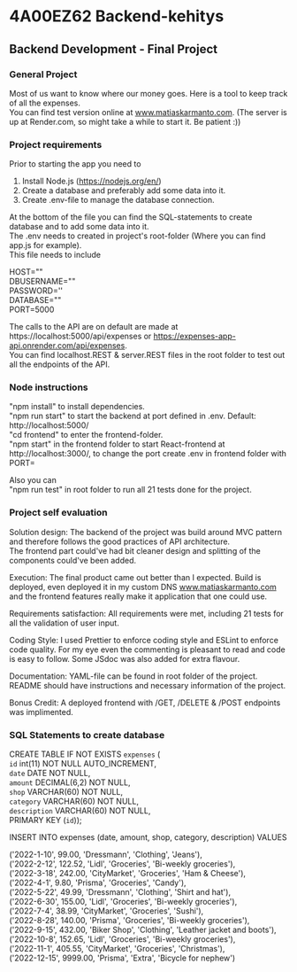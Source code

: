 # 4A00EZ62 Backend-kehitys

## Backend Development - Final Project

### General Project

Most of us want to know where our money goes. Here is a tool to keep track of all the expenses.  
You can find test version online at www.matiaskarmanto.com. (The server is up at Render.com, so might take a while to start it. Be patient :))


### Project requirements

Prior to starting the app you need to
1) Install Node.js (https://nodejs.org/en/)
2) Create a database and preferably add some data into it.
3) Create .env-file to manage the database connection.

At the bottom of the file you can find the SQL-statements to create database and to add some data into it.  
The .env needs to created in project's root-folder (Where you can find app.js for example).  
This file needs to include

HOST=""  
DBUSERNAME=""  
PASSWORD=''  
DATABASE=""  
PORT=5000  

The calls to the API are on default are made at https://localhost:5000/api/expenses or https://expenses-app-api.onrender.com/api/expenses.  
You can find localhost.REST & server.REST files in the root folder to test out all the endpoints of the API.
  
  
### Node instructions

"npm install" to install dependencies.   
"npm run start" to start the backend at port defined in .env. Default: http://localhost:5000/  
"cd frontend" to enter the frontend-folder.  
"npm start" in the frontend folder to start React-frontend at http://localhost:3000/, to change the port create .env in frontend folder with PORT=

Also you can  
"npm run test" in root folder to run all 21 tests done for the project.  

### Project self evaluation

Solution design: The backend of the project was build around MVC pattern and therefore follows the good practices of API architecture.  
The frontend part could've had bit cleaner design and splitting of the components could've been added. 

Execution: The final product came out better than I expected. Build is deployed, even deployed it in my custom DNS www.matiaskarmanto.com and the frontend features really make it application that one could use.  

Requirements satisfaction: All requirements were met, including 21 tests for all the validation of user input.  

Coding Style: I used Prettier to enforce coding style and ESLint to enforce code quality. For my eye even the commenting is pleasant to read and code is easy to follow. Some JSdoc was also added for extra flavour.

Documentation: YAML-file can be found in root folder of the project. README should have instructions and necessary information of the project.  

Bonus Credit: A deployed frontend with /GET, /DELETE & /POST endpoints was implimented.  

### SQL Statements to create database  

CREATE TABLE IF NOT EXISTS `expenses` (  
`id` int(11) NOT NULL AUTO_INCREMENT,  
`date` DATE NOT NULL,  
`amount` DECIMAL(6,2) NOT NULL,  
`shop` VARCHAR(60) NOT NULL,  
`category` VARCHAR(60) NOT NULL,  
`description` VARCHAR(60) NOT NULL,  
PRIMARY KEY (`id`));

INSERT INTO expenses (date, amount, shop, category, description) VALUES 

('2022-1-10', 99.00, 'Dressmann', 'Clothing', 'Jeans'),  
('2022-2-12', 122.52, 'Lidl', 'Groceries', 'Bi-weekly groceries'),  
('2022-3-18', 242.00, 'CityMarket', 'Groceries', 'Ham & Cheese'),  
('2022-4-1', 9.80, 'Prisma', 'Groceries', 'Candy'),  
('2022-5-22', 49.99, 'Dressmann', 'Clothing', 'Shirt and hat'),  
('2022-6-30', 155.00, 'Lidl', 'Groceries', 'Bi-weekly groceries'),  
('2022-7-4', 38.99, 'CityMarket', 'Groceries', 'Sushi'),  
('2022-8-28', 140.00, 'Prisma', 'Groceries', 'Bi-weekly groceries'),  
('2022-9-15', 432.00, 'Biker Shop', 'Clothing', 'Leather jacket and boots'),  
('2022-10-8', 152.65, 'Lidl', 'Groceries', 'Bi-weekly groceries'),  
('2022-11-1', 405.55, 'CityMarket', 'Groceries', 'Christmas'),  
('2022-12-15', 9999.00, 'Prisma', 'Extra', 'Bicycle for nephew')  

